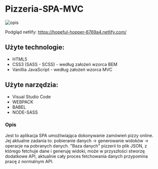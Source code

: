 # Pizzeria-SPA-MVC

![opis](https://user-images.githubusercontent.com/30511389/62514058-448afd80-b81e-11e9-901e-b0cf4384d52f.png)

Podgląd netlify: https://hopeful-hopper-6769a4.netlify.com/

<h2>Użyte technologie:</h2>
<ul>
  <li>HTML5</li>
  <li>CSS3 (SASS - SCSS) - według założeń wzorca BEM</li>
  <li>Vanillia JavaScript - według założeń wzorca MVC</li>
</ul>

<h2>Użyte narzędzia: </h2>
<ul>
  <li>Visual Studio Code</li>
  <li>WEBPACK</li>
  <li>BABEL</li>
  <li>NODE-SASS</li>
</ul>

<h3>Opis</h3>
Jest to aplikacja SPA umożliwiająca dokonywanie zamówień pizzy online.
Jej aktualne zadania to: pobieranie danych -> generowanie widoków -> operacje na pobranych danych.
"Baza danych" pizzerii to plik JSON, z którego fetchuje dane i generuję widoki, może w przyszłości stworzę dodatkowe API, aktualnie cały proces fetchowania danych przypomina pracę z normalnym API.
